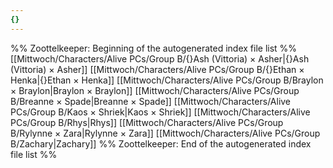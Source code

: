 ```yaml
---
{}
---
```

%% Zoottelkeeper: Beginning of the autogenerated index file list  %%
 [[Mittwoch/Characters/Alive PCs/Group B/{}Ash (Vittoria) × Asher|{}Ash (Vittoria) × Asher]]
 [[Mittwoch/Characters/Alive PCs/Group B/{}Ethan × Henka|{}Ethan × Henka]]
 [[Mittwoch/Characters/Alive PCs/Group B/Braylon × Braylon|Braylon × Braylon]]
 [[Mittwoch/Characters/Alive PCs/Group B/Breanne × Spade|Breanne × Spade]]
 [[Mittwoch/Characters/Alive PCs/Group B/Kaos × Shriek|Kaos × Shriek]]
 [[Mittwoch/Characters/Alive PCs/Group B/Rhys|Rhys]]
 [[Mittwoch/Characters/Alive PCs/Group B/Rylynne × Zara|Rylynne × Zara]]
 [[Mittwoch/Characters/Alive PCs/Group B/Zachary|Zachary]]
%% Zoottelkeeper: End of the autogenerated index file list  %%
